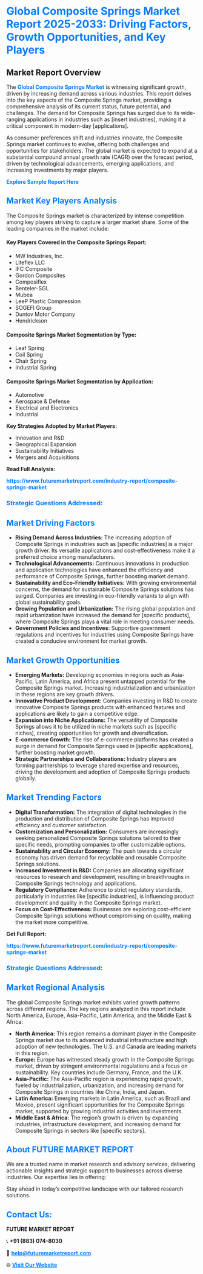 <h1 style="color: #007BFF;">Global Composite Springs Market Report 2025-2033: Driving Factors, Growth Opportunities, and Key Players</h1>

<section id="overview">
<h2>Market Report Overview</h2>
<p>The <a href="https://www.futuremarketreport.com/industry-report/composite-springs-market" style="color: #007BFF; text-decoration: none;"><strong>Global Composite Springs Market</strong></a> is witnessing significant growth, driven by increasing demand across various industries. This report delves into the key aspects of the Composite Springs market, providing a comprehensive analysis of its current status, future potential, and challenges. The demand for Composite Springs has surged due to its wide-ranging applications in industries such as [insert industries], making it a critical component in modern-day [applications].</p>
<p>As consumer preferences shift and industries innovate, the Composite Springs market continues to evolve, offering both challenges and opportunities for stakeholders. The global market is expected to expand at a substantial compound annual growth rate (CAGR) over the forecast period, driven by technological advancements, emerging applications, and increasing investments by major players.</p>
</section>

<section id="overview">
<p><a href="https://www.futuremarketreport.com/request-sample/reportId=91377" style="color: #007BFF; text-decoration: none;"><strong>Explore Sample Report Here</strong></a></p>
</section>

<section id="key-players">
<h2 style="color: #007BFF;">Market Key Players Analysis</h2>
<p>The Composite Springs market is characterized by intense competition among key players striving to capture a larger market share. Some of the leading companies in the market include:</p>
<h4>Key Players Covered in the Composite Springs Report:</h4>
<ul><li>MW Industries, Inc.</li><li>Liteflex LLC</li><li>IFC Composite</li><li>Gordon Composites</li><li>Composiflex</li><li>Benteler-SGL</li><li>Mubea</li><li>LeeP Plastic Compression</li><li>SOGEFI Group</li><li>Duntov Motor Company</li><li>Hendrickson</li></ul>
<h4>Composite Springs Market Segmentation by Type:</h4>
<ul><li>Leaf Spring</li><li>Coil Spring</li><li>Chair Spring</li><li>Industrial Spring</li></ul>

<h4>Composite Springs Market Segmentation by Application:</h4>
<ul><li>Automotive</li><li>Aerospace &amp; Defense</li><li>Electrical and Electronics</li><li>Industrial</li></ul>
<p><strong>Key Strategies Adopted by Market Players:</strong></p>
<ul>
<li>Innovation and R&D</li>
<li>Geographical Expansion</li>
<li>Sustainability Initiatives</li>
<li>Mergers and Acquisitions</li>
</ul>
</section>

<section>
<p><strong>Read Full Analysis: </strong></p><a href="https://www.futuremarketreport.com/industry-report/composite-springs-market" style="color: #007BFF; text-decoration: none;"><strong>https://www.futuremarketreport.com/industry-report/composite-springs-market</strong></a>
<h3 style="color: #007BFF;">Strategic Questions Addressed:</h3>
</section>

<section id="driving-factors">
<h2 style="color: #007BFF;">Market Driving Factors</h2>
<ul>
<li><strong>Rising Demand Across Industries:</strong> The increasing adoption of Composite Springs in industries such as [specific industries] is a major growth driver. Its versatile applications and cost-effectiveness make it a preferred choice among manufacturers.</li>
<li><strong>Technological Advancements:</strong> Continuous innovations in production and application technologies have enhanced the efficiency and performance of Composite Springs, further boosting market demand.</li>
<li><strong>Sustainability and Eco-Friendly Initiatives:</strong> With growing environmental concerns, the demand for sustainable Composite Springs solutions has surged. Companies are investing in eco-friendly variants to align with global sustainability goals.</li>
<li><strong>Growing Population and Urbanization:</strong> The rising global population and rapid urbanization have increased the demand for [specific products], where Composite Springs plays a vital role in meeting consumer needs.</li>
<li><strong>Government Policies and Incentives:</strong> Supportive government regulations and incentives for industries using Composite Springs have created a conducive environment for market growth.</li>
</ul>
</section>

<section id="growth-opportunities">
<h2 style="color: #007BFF;">Market Growth Opportunities</h2>
<ul>
<li><strong>Emerging Markets:</strong> Developing economies in regions such as Asia-Pacific, Latin America, and Africa present untapped potential for the Composite Springs market. Increasing industrialization and urbanization in these regions are key growth drivers.</li>
<li><strong>Innovative Product Development:</strong> Companies investing in R&D to create innovative Composite Springs products with enhanced features and applications are likely to gain a competitive edge.</li>
<li><strong>Expansion into Niche Applications:</strong> The versatility of Composite Springs allows it to be utilized in niche markets such as [specific niches], creating opportunities for growth and diversification.</li>
<li><strong>E-commerce Growth:</strong> The rise of e-commerce platforms has created a surge in demand for Composite Springs used in [specific applications], further boosting market growth.</li>
<li><strong>Strategic Partnerships and Collaborations:</strong> Industry players are forming partnerships to leverage shared expertise and resources, driving the development and adoption of Composite Springs products globally.</li>
</ul>
</section>

<section id="trending-factors">
<h2 style="color: #007BFF;">Market Trending Factors</h2>
<ul>
<li><strong>Digital Transformation:</strong> The integration of digital technologies in the production and distribution of Composite Springs has improved efficiency and customer satisfaction.</li>
<li><strong>Customization and Personalization:</strong> Consumers are increasingly seeking personalized Composite Springs solutions tailored to their specific needs, prompting companies to offer customizable options.</li>
<li><strong>Sustainability and Circular Economy:</strong> The push towards a circular economy has driven demand for recyclable and reusable Composite Springs solutions.</li>
<li><strong>Increased Investment in R&D:</strong> Companies are allocating significant resources to research and development, resulting in breakthroughs in Composite Springs technology and applications.</li>
<li><strong>Regulatory Compliance:</strong> Adherence to strict regulatory standards, particularly in industries like [specific industries], is influencing product development and quality in the Composite Springs market.</li>
<li><strong>Focus on Cost-Effectiveness:</strong> Businesses are exploring cost-efficient Composite Springs solutions without compromising on quality, making the market more competitive.</li>
</ul>
</section>

<section>
<p><strong>Get Full Report: </strong></p><a href="https://www.futuremarketreport.com/industry-report/composite-springs-market" style="color: #007BFF; text-decoration: none;"><strong>https://www.futuremarketreport.com/industry-report/composite-springs-market</strong></a>
<h3 style="color: #007BFF;">Strategic Questions Addressed:</h3>
</section>


<section id="regional-analysis">
<h2 style="color: #007BFF;">Market Regional Analysis</h2>
<p>The global Composite Springs market exhibits varied growth patterns across different regions. The key regions analyzed in this report include North America, Europe, Asia-Pacific, Latin America, and the Middle East & Africa:</p>
<ul>
<li><strong>North America:</strong> This region remains a dominant player in the Composite Springs market due to its advanced industrial infrastructure and high adoption of new technologies. The U.S. and Canada are leading markets in this region.</li>
<li><strong>Europe:</strong> Europe has witnessed steady growth in the Composite Springs market, driven by stringent environmental regulations and a focus on sustainability. Key countries include Germany, France, and the U.K.</li>
<li><strong>Asia-Pacific:</strong> The Asia-Pacific region is experiencing rapid growth, fueled by industrialization, urbanization, and increasing demand for Composite Springs in countries like China, India, and Japan.</li>
<li><strong>Latin America:</strong> Emerging markets in Latin America, such as Brazil and Mexico, present significant opportunities for the Composite Springs market, supported by growing industrial activities and investments.</li>
<li><strong>Middle East & Africa:</strong> The region’s growth is driven by expanding industries, infrastructure development, and increasing demand for Composite Springs in sectors like [specific sectors].</li>
</ul>
</section>

<footer>
<h2 style="color: #007BFF;">About FUTURE MARKET REPORT</h2>
<p>We are a trusted name in market research and advisory services, delivering actionable insights and strategic support to businesses across diverse industries. Our expertise lies in offering:</p>

<p>Stay ahead in today’s competitive landscape with our tailored research solutions.</p>

<h2 style="color: #007BFF;">Contact Us:</h2>
<p><strong>FUTURE MARKET REPORT</strong></p>
<p>📞 <strong>+91 (883) 074-8030</strong></p>
<p>📧 <strong><a href="mailto:help@futuremarketreport.com" style="color: #007BFF;">help@futuremarketreport.com</a></strong></p>
<p>🌐 <strong><a href="https://www.futuremarketreport.com/" style="color: #007BFF;">Visit Our Website</a></strong></p>
</footer>